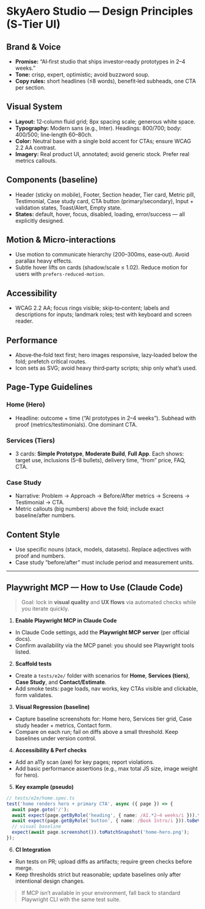 # SkyAero Studio — Design Principles (S‑Tier UI)

## Brand & Voice
- **Promise:** “AI‑first studio that ships investor‑ready prototypes in 2–4 weeks.”
- **Tone:** crisp, expert, optimistic; avoid buzzword soup.
- **Copy rules:** short headlines (≤8 words), benefit‑led subheads, one CTA per section.

## Visual System
- **Layout:** 12‑column fluid grid; 8px spacing scale; generous white space.
- **Typography:** Modern sans (e.g., Inter). Headings: 800/700; body: 400/500; line‑length 60–80ch.
- **Color:** Neutral base with a single bold accent for CTAs; ensure WCAG 2.2 AA contrast.
- **Imagery:** Real product UI, annotated; avoid generic stock. Prefer real metrics callouts.

## Components (baseline)
- Header (sticky on mobile), Footer, Section header, Tier card, Metric pill, Testimonial, Case study card, CTA button (primary/secondary), Input + validation states, Toast/Alert, Empty state.
- **States:** default, hover, focus, disabled, loading, error/success — all explicitly designed.

## Motion & Micro‑interactions
- Use motion to communicate hierarchy (200–300ms, ease‑out). Avoid parallax heavy effects.
- Subtle hover lifts on cards (shadow/scale ≤ 1.02). Reduce motion for users with `prefers-reduced-motion`.

## Accessibility
- WCAG 2.2 AA; focus rings visible; skip‑to‑content; labels and descriptions for inputs; landmark roles; test with keyboard and screen reader.

## Performance
- Above‑the‑fold text first; hero images responsive, lazy‑loaded below the fold; prefetch critical routes.
- Icon sets as SVG; avoid heavy third‑party scripts; ship only what’s used.

## Page‑Type Guidelines
### Home (Hero)
- Headline: outcome + time (“AI prototypes in 2–4 weeks”). Subhead with proof (metrics/testimonials). One dominant CTA.
### Services (Tiers)
- 3 cards: **Simple Prototype**, **Moderate Build**, **Full App**. Each shows: target use, inclusions (5–8 bullets), delivery time, “from” price, FAQ, CTA.
### Case Study
- Narrative: Problem → Approach → Before/After metrics → Screens → Testimonial → CTA.
- Metric callouts (big numbers) above the fold; include exact baseline/after numbers.

## Content Style
- Use specific nouns (stack, models, datasets). Replace adjectives with proof and numbers.
- Case study “before/after” must include period and measurement units.

---

## Playwright MCP — How to Use (Claude Code)
> Goal: lock in **visual quality** and **UX flows** via automated checks while you iterate quickly.

1) **Enable Playwright MCP in Claude Code**
- In Claude Code settings, add the **Playwright MCP server** (per official docs).
- Confirm availability via the MCP panel: you should see Playwright tools listed.

2) **Scaffold tests**
- Create a `tests/e2e/` folder with scenarios for **Home**, **Services (tiers)**, **Case Study**, and **Contact/Estimate**.
- Add smoke tests: page loads, nav works, key CTAs visible and clickable, form validates.

3) **Visual Regression (baseline)**
- Capture baseline screenshots for: Home hero, Services tier grid, Case study header + metrics, Contact form.
- Compare on each run; fail on diffs above a small threshold. Keep baselines under version control.

4) **Accessibility & Perf checks**
- Add an a11y scan (axe) for key pages; report violations.
- Add basic performance assertions (e.g., max total JS size, image weight for hero).

5) **Key example (pseudo)**
```ts
// tests/e2e/home.spec.ts
test('home renders hero + primary CTA', async ({ page }) => {
  await page.goto('/');
  await expect(page.getByRole('heading', { name: /AI.*2–4 weeks/i })).toBeVisible();
  await expect(page.getByRole('button', { name: /Book Intro/i })).toBeVisible();
  // visual baseline
  expect(await page.screenshot()).toMatchSnapshot('home-hero.png');
});
```

6) **CI Integration**
- Run tests on PR; upload diffs as artifacts; require green checks before merge.
- Keep thresholds strict but reasonable; update baselines only after intentional design changes.

> If MCP isn’t available in your environment, fall back to standard Playwright CLI with the same test suite.
